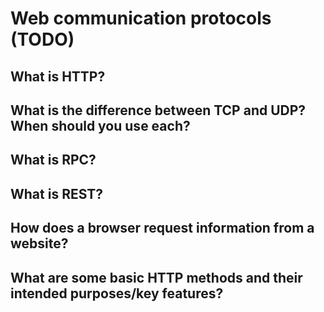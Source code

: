 # Web communication protocols \(TODO\)

## What is HTTP?

## What is the difference between TCP and UDP? When should you use each? 

## What is RPC? 

## What is REST?

## How does a browser request information from a website?

## What are some basic HTTP methods and their intended purposes/key features? 

##   



